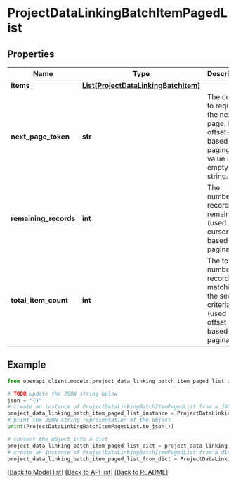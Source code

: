 # ProjectDataLinkingBatchItemPagedList


## Properties

Name | Type | Description | Notes
------------ | ------------- | ------------- | -------------
**items** | [**List[ProjectDataLinkingBatchItem]**](ProjectDataLinkingBatchItem.md) |  | 
**next_page_token** | **str** | The cursor to request the next page. For offset-based paging the value is an empty string. | [optional] 
**remaining_records** | **int** | The number of records remaining (used in cursor based pagination) | [optional] 
**total_item_count** | **int** | The total number of records matching the search criteria (used in offset based pagination) | [optional] 

## Example

```python
from openapi_client.models.project_data_linking_batch_item_paged_list import ProjectDataLinkingBatchItemPagedList

# TODO update the JSON string below
json = "{}"
# create an instance of ProjectDataLinkingBatchItemPagedList from a JSON string
project_data_linking_batch_item_paged_list_instance = ProjectDataLinkingBatchItemPagedList.from_json(json)
# print the JSON string representation of the object
print(ProjectDataLinkingBatchItemPagedList.to_json())

# convert the object into a dict
project_data_linking_batch_item_paged_list_dict = project_data_linking_batch_item_paged_list_instance.to_dict()
# create an instance of ProjectDataLinkingBatchItemPagedList from a dict
project_data_linking_batch_item_paged_list_from_dict = ProjectDataLinkingBatchItemPagedList.from_dict(project_data_linking_batch_item_paged_list_dict)
```
[[Back to Model list]](../README.md#documentation-for-models) [[Back to API list]](../README.md#documentation-for-api-endpoints) [[Back to README]](../README.md)


